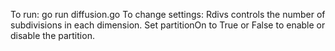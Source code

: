 To run: go run diffusion.go
To change settings:
    Rdivs controls the number of subdivisions in each dimension.
    Set partitionOn to True or False to enable or disable the partition.